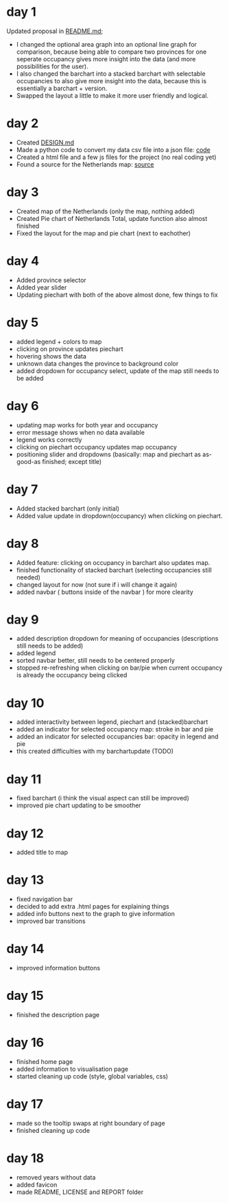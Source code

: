 # day 1
Updated proposal in [README.md](https://github.com/thomasreus97/project/blob/master/README.md);
* I changed the optional area graph into an optional line graph for comparison, because being able to compare two provinces for one seperate occupancy gives more insight into the data (and more possibilities for the user).
* I also changed the barchart into a stacked barchart with selectable occupancies to also give more insight into the data, because this is essentially a barchart + version.
* Swapped the layout a little to make it more user friendly and logical.

# day 2
* Created [DESIGN.md](https://github.com/thomasreus97/project/blob/master/DESIGN.md)
* Made a python code to convert my data csv file into a json file: [code](https://github.com/thomasreus97/project/blob/master/code/python_code/csv_to_json.py)
* Created a html file and a few js files for the project (no real coding yet)
* Found a source for the Netherlands map: [source](http://jvectormap.com/maps/countries/netherlands/)

# day 3
* Created map of the Netherlands (only the map, nothing added)
* Created Pie chart of Netherlands Total, update function also almost finished
* Fixed the layout for the map and pie chart (next to eachother)

# day 4
* Added province selector
* Added year slider
* Updating piechart with both of the above almost done, few things to fix

# day 5
* added legend + colors to map
* clicking on province updates piechart
* hovering shows the data
* unknown data changes the province to background color
* added dropdown for occupancy select, update of the map still needs to be added

# day 6
* updating map works for both year and occupancy
* error message shows when no data available
* legend works correctly
* clicking on piechart occupancy updates map occupancy
* positioning slider and dropdowns
(basically: map and piechart as as-good-as finished; except title)

# day 7
* Added stacked barchart (only initial)
* Added value update in dropdown(occupancy) when clicking on piechart.

# day 8
* Added feature: clicking on occupancy in barchart also updates map.
* finished functionality of stacked barchart (selecting occupancies still needed)
* changed layout for now (not sure if i will change it again)
* added navbar ( buttons inside of the navbar ) for more clearity

# day 9
* added description dropdown for meaning of occupancies (descriptions still needs to be added)
* added legend
* sorted navbar better, still needs to be centered properly
* stopped re-refreshing when clicking on bar/pie when current occupancy is already the occupancy being clicked

# day 10
* added interactivity between legend, piechart and (stacked)barchart
* added an indicator for selected occupancy map: stroke in bar and pie
* added an indicator for selected occupancies bar: opacity in legend and pie
* this created difficulties with my barchartupdate (TODO)

# day 11
* fixed barchart (i think the visual aspect can still be improved)
* improved pie chart updating to be smoother

# day 12
* added title to map

# day 13
* fixed navigation bar
* decided to add extra .html pages for explaining things
* added info buttons next to the graph to give information
* improved bar transitions

# day 14
* improved information buttons

# day 15
* finished the description page

# day 16
* finished home page
* added information to visualisation page
* started cleaning up code (style, global variables, css)

# day 17
* made so the tooltip swaps at right boundary of page
* finished cleaning up code

# day 18
* removed years without data
* added favicon
* made README, LICENSE and REPORT folder
